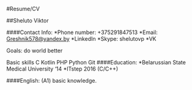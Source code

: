#Resume/CV

##Sheluto Viktor

####Contact Info: *Phone number: +375291847513 *Email: Greshnik578@yandex.by *LinkedIn *Skype: shelutovp *VK

Goals: do world better

Basic skills
C
Kotlin
PHP
Python
Git
####Education: *Belarussian State Medical University ‘14 *ITstep 2016 (C/C++)

####English: (A1) basic knowledge.